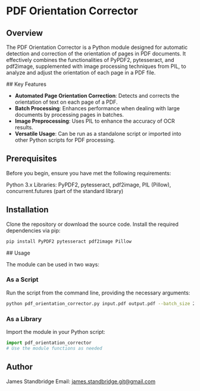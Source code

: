 # PDF Orientation Corrector

## Overview

The PDF Orientation Corrector is a Python module designed for automatic detection and correction of the orientation of pages in PDF documents. It effectively combines the functionalities of PyPDF2, pytesseract, and pdf2image, supplemented with image processing techniques from PIL, to analyze and adjust the orientation of each page in a PDF file.

## Key Features

- **Automated Page Orientation Correction**: Detects and corrects the orientation of text on each page of a PDF.
- **Batch Processing**: Enhances performance when dealing with large documents by processing pages in batches.
- **Image Preprocessing**: Uses PIL to enhance the accuracy of OCR results.
- **Versatile Usage**: Can be run as a standalone script or imported into other Python scripts for PDF processing.

## Prerequisites

Before you begin, ensure you have met the following requirements:

Python 3.x
Libraries: PyPDF2, pytesseract, pdf2image, PIL (Pillow), concurrent.futures (part of the standard library)

## Installation

Clone the repository or download the source code. Install the required dependencies via pip:

```bash
pip install PyPDF2 pytesseract pdf2image Pillow
```

## Usage

The module can be used in two ways:

### As a Script

Run the script from the command line, providing the necessary arguments:

```bash
python pdf_orientation_corrector.py input.pdf output.pdf --batch_size 20 --dpi 300 --verbose
```

### As a Library

Import the module in your Python script:

```python
import pdf_orientation_corrector
# Use the module functions as needed
```

## Author

James Standbridge
Email: james.standbridge.git@gmail.com
